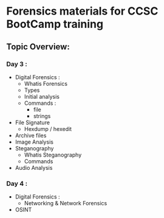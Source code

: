 # Forensics materials for CCSC BootCamp training

## Topic Overview:
### Day 3 :
- Digital Forensics :
  - Whatis Forensics
  - Types
  - Initial analysis
  - Commands :
    - file
    - strings
- File Signature
    - Hexdump / hexedit
- Archive files
- Image Analysis
- Steganography
    - Whatis Steganography
    - Commands
- Audio Analysis
### Day 4 :
- Digital Forensics :
  - Networking & Network Forensics
- OSINT
